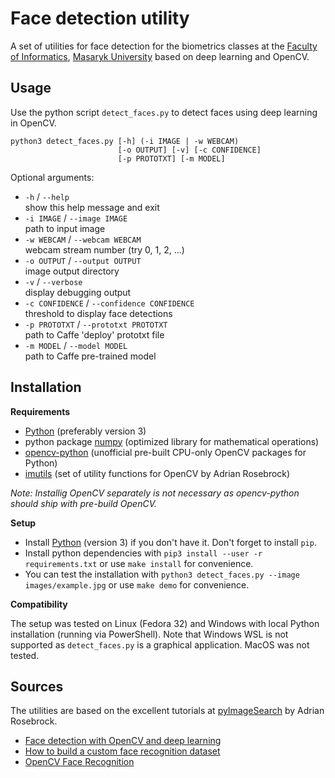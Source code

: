 # Face detection utility

A set of utilities for face detection for the biometrics classes at the [Faculty of Informatics](https://www.fi.muni.cz/), [Masaryk University](https://muni.cz) based on deep learning and OpenCV.

## Usage

Use the python script `detect_faces.py` to detect faces using deep learning in OpenCV.

```
python3 detect_faces.py [-h] (-i IMAGE | -w WEBCAM)
                        [-o OUTPUT] [-v] [-c CONFIDENCE]
                        [-p PROTOTXT] [-m MODEL]
```

Optional arguments:
* `-h` / `--help`  
  show this help message and exit
* `-i IMAGE` / `--image IMAGE`  
  path to input image
* `-w WEBCAM` / `--webcam WEBCAM`  
  webcam stream number (try 0, 1, 2, ...)
* `-o OUTPUT` / `--output OUTPUT`  
  image output directory
* `-v` / `--verbose`  
  display debugging output
* `-c CONFIDENCE` / `--confidence CONFIDENCE`  
  threshold to display face detections
* `-p PROTOTXT` / `--prototxt PROTOTXT`  
  path to Caffe 'deploy' prototxt file
* `-m MODEL` / `--model MODEL`  
  path to Caffe pre-trained model

## Installation

**Requirements**

* [Python](https://www.python.org/) (preferably version 3)
* python package [numpy](https://numpy.org/) (optimized library for mathematical operations)
* [opencv-python](https://pypi.org/project/opencv-python/) (unofficial pre-built CPU-only OpenCV packages for Python)
* [imutils](https://pypi.org/project/imutils/) (set of utility functions for OpenCV by Adrian Rosebrock)

_Note: Installig OpenCV separately is not necessary as opencv-python should ship with pre-build OpenCV._

**Setup**

- Install [Python](https://www.python.org/) (version 3) if you don't have it. Don't forget to install `pip`.
- Install python dependencies with `pip3 install --user -r requirements.txt` or use `make install` for convenience.
- You can test the installation with `python3 detect_faces.py --image images/example.jpg` or use `make demo` for convenience.

**Compatibility**

The setup was tested on Linux (Fedora 32) and Windows with local Python installation (running via PowerShell). Note that Windows WSL is not supported as `detect_faces.py` is a graphical application. MacOS was not tested.

## Sources

The utilities are based on the excellent tutorials at [pyImageSearch](https://www.pyimagesearch.com/) by Adrian Rosebrock.

* [Face detection with OpenCV and deep learning](https://www.pyimagesearch.com/2018/02/26/face-detection-with-opencv-and-deep-learning/)
* [How to build a custom face recognition dataset](https://www.pyimagesearch.com/2018/06/11/how-to-build-a-custom-face-recognition-dataset/)
* [OpenCV Face Recognition](https://www.pyimagesearch.com/2018/09/24/opencv-face-recognition/)
